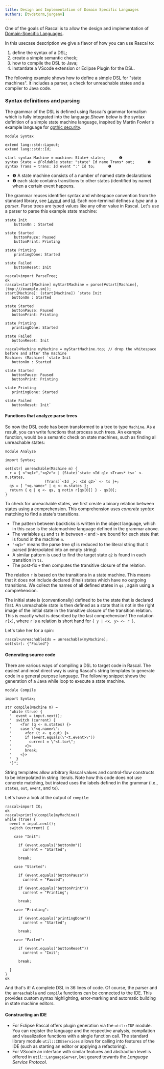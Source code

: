 ```yaml
---
title: Design and Implementation of Domain Specific Languages
authors: [tvdstorm,jurgenv]
---
```


One of the goals of Rascal is to allow the design and implementation of [Domain-Specific Languages](https://en.wikipedia.org/wiki/Domain-specific_language). 

In this usecase description we give a flavor of how you can use Rascal to:
1. define the syntax of a DSL;
2. create a simple semantic check;
3. how to compile the DSL to Java;
4. instantiate a VScode extension or Eclipse Plugin for the DSL.

The following example shows how to define a simple DSL for "state machines". It includes a parser, a check for unreachable states and a compiler to Java code. 

### Syntax definitions and parsing

The grammar of the DSL is defined using Rascal's grammar formalism which is fully integrated into the language.Shown below is the syntax definition of a simple state machine language, inspired by  Martin Fowler's example language for [gothic security](http://www.informit.com/articles/article.aspx?p=1592379).

```rascal
module Syntax

extend lang::std::Layout;
extend lang::std::Id;

start syntax Machine = machine: State+ states;      ❶  
syntax State = @Foldable state: "state" Id name Trans* out;      ❶  
syntax Trans = trans: Id event ":" Id to;      ❷  
```


* ❶  A state machine consists of a number of named state declarations
* ❷  each state contains transitions to other states (identified by name) when a certain event happens. 

The grammar reuses identifier syntax and whitespace convention from the standard library, see [Layout](../../../Library/lang/std/Layout.md) and [Id](../../../Library/lang/std/Id.md). Each non-terminal defines a *type* and a *parser*. Parse trees are typed values like any other value in Rascal. Let's use a parser to parse this example state machine:

```
state Init
    buttonOn : Started

state Started
    buttonPauze: Paused
    buttonPrint: Printing

state Printing
    printingDone: Started

state Failed
    buttonReset: Init
```



```rascal-shell ,continue
rascal>import ParseTree;
ok
rascal>start[Machine] myStartMachine = parse(#start[Machine], |tmp:///example.sm|);
start[Machine]: (start[Machine]) `state Init
   buttonOn : Started

state Started
   buttonPauze: Paused
   buttonPrint: Printing

state Printing
   printingDone: Started

state Failed
   buttonReset: Init
    `
rascal>Machine myMachine = myStartMachine.top; // drop the whitespace before and after the machine
Machine: (Machine) `state Init
   buttonOn : Started

state Started
   buttonPauze: Paused
   buttonPrint: Printing

state Printing
   printingDone: Started

state Failed
   buttonReset: Init`
```

#### Functions that analyze parse trees

So now the DSL code has been transformed to a tree to type `Machine`. As a result, you can write functions that process such trees. 
An example function, would be a semantic check on state machines, such as finding all unreachable states: 

```rascal
module Analyze

import Syntax;

set[str] unreachable(Machine m) {
  r = { <"<q1>","<q2>"> | (State)`state <Id q1> <Trans* ts>` <- m.states, 
				  (Trans)`<Id _>: <Id q2>` <- ts }+;
  qs = [ "<q.name>" | q <- m.states ];
  return { q | q <- qs, q notin r[qs[0]] } - qs[0];
}
```


To check for unreachable states, we first create a binary relation between states using a comprehension. 
This comprehension uses *concrete syntax* matching to find a state's transitions. 
* The pattern between backticks is written in the object language, which in this case is the statemachine language defined in the grammar above. 
* The variables `q1` and `ts` in between `<` and `>` are bound for each state that is found in the machine `m`. 
* `"<q1>"` means the parse tree q1 is reduced to the literal string that it parsed (interpolated into an empty string)
* A similar pattern is used to find the target state `q2` is found in each transition in `ts`.
* The post-fix `+` then computes the transitive closure of the relation. 

The relation `r` is based on the transitions in a state machine. 
This means that it does not include declared (final) states which have no outgoing transitions.
We collect the names of all defined states in `qs` , again using a comprehension. 

The initial state is (conventionally) defined to be the state that is declared first. 
An unreachable state is then defined as a state that is not in the right image of the initial state in the transitive closure of the transition relation. 
This is exactly what is described by the last comprehension! 
The notation `r[x]`, where `r` is a relation  is short hand for `{ y | <x, y> <- r }`.

Let's take her for a spin:

```rascal-shell ,continue
rascal>unreachableIds = unreachable(myMachine);
set[str]: {"Failed"}
```

#### Generating source code

There are various ways of compiling a DSL to target code in Rascal. The easiest and most direct way is using Rascal's string templates to generate code in a general purpose language. The following snippet shows the generation of a Java while loop to execute a state machine.

```rascal
module Compile

import Syntax;

str compile(Machine m) =
  "while (true) {
  '  event = input.next();
  '  switch (current) { 
  '    <for (q <- m.states) {>
  '    case \"<q.name>\":
  '      <for (t <- q.out) {>
  '      if (event.equals(\"<t.event>\"))
  '        current = \"<t.to>\";
  '      <}>
  '      break;
  '    <}>
  '  }
  '}"; 
```


String templates allow arbitrary Rascal values and control-flow constructs to be interpolated in string literals. Note how this code does not use concrete matching, but instead uses the labels defined in the grammar (i.e., `states`, `out`, `event`, and `to`).

Let's have a look at the output of `compile`:

```rascal-shell ,continue
rascal>import IO;
ok
rascal>println(compile(myMachine))
while (true) {
  event = input.next();
  switch (current) { 
  
    case "Init":
      
      if (event.equals("buttonOn"))
        current = "Started";
      
      break;
    
    case "Started":
      
      if (event.equals("buttonPauze"))
        current = "Paused";
      
      if (event.equals("buttonPrint"))
        current = "Printing";
      
      break;
    
    case "Printing":
      
      if (event.equals("printingDone"))
        current = "Started";
      
      break;
    
    case "Failed":
      
      if (event.equals("buttonReset"))
        current = "Init";
      
      break;
    
  }
}
ok
```

And that's it! A complete DSL in 36 lines of code. Of course, the parser and the `unreachable` and `compile` functions can be connected to the IDE. This provides custom syntax highlighting, error-marking and automatic building in state machine editors.

#### Constructing an IDE 

* For Eclipse Rascal offers plugin generation via the `util::IDE` module. You can register the language and the respective analysis, compilation and visualization functions with a single function call. The standard library module `util::IDEServices` allows for calling into features of the IDE (such as starting an editor or applying a refactoring).
* For VScode an interface with similar features and abstraction level is offered in `util::LanguageServer`, but geared towards the _Language Service Protocol_.

